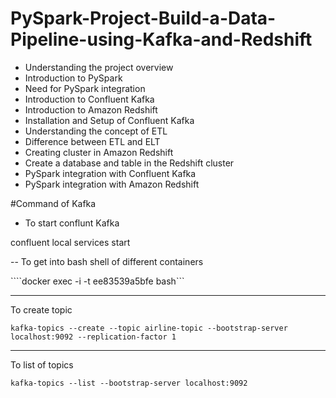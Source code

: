 # PySpark-Project-Build-a-Data-Pipeline-using-Kafka-and-Redshift

- Understanding the project overview
- Introduction to PySpark
- Need for PySpark integration
- Introduction to Confluent Kafka
- Introduction to Amazon Redshift
- Installation and Setup of Confluent Kafka
- Understanding the concept of ETL
- Difference between ETL and ELT
- Creating cluster in Amazon Redshift
- Create a database and table in the Redshift cluster
- PySpark integration with Confluent Kafka
- PySpark integration with Amazon Redshift

#Command of Kafka

- To start conflunt Kafka 

confluent local services start


-- To get into bash shell of different containers

````docker exec -i -t ee83539a5bfe bash```

------------------------
To create topic

```kafka-topics --create --topic airline-topic --bootstrap-server localhost:9092 --replication-factor 1 ```




-----------------------------
To list of topics

```kafka-topics --list --bootstrap-server localhost:9092```
